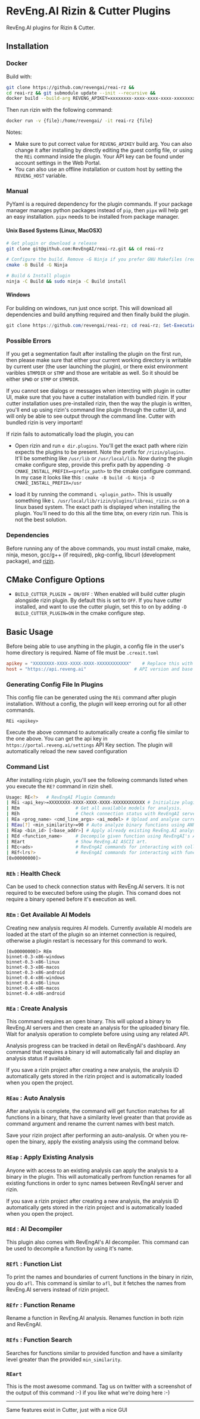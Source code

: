 # RevEng.AI Rizin & Cutter Plugins

RevEng.AI plugins for Rizin & Cutter.

## Installation

### Docker

Build with:

```bash
git clone https://github.com/revengai/reai-rz &&
cd reai-rz && git submodule update --init --recursive &&
docker build --build-arg REVENG_APIKEY=xxxxxxxx-xxxx-xxxx-xxxx-xxxxxxxxxxxx -t reai-rz .
```

Then run rizin with the following command:
```bash
docker run -v {file}:/home/revengai/ -it reai-rz {file}
```

Notes:

- Make sure to put correct value for `REVENG_APIKEY` build arg. You can also change it after installing by
  directly editing the guest config file, or using the `REi` command inside the plugin. Your API key can be found under account settings in the Web Portal.
- You can also use an offline installation or custom host by setting the `REVENG_HOST` variable. 

### Manual

PyYaml is a required dependency for the plugin commands. If your package manager manages
python packages instead of `pip`, then `pipx` will help get an easy installation.
`pipx` needs to be installed from package manager.

#### Unix Based Systems (Linux, MacOSX)

```sh
# Get plugin or download a release
git clone git@github.com:RevEngAI/reai-rz.git && cd reai-rz

# Configure the build. Remove -G Ninja if you prefer GNU Makefiles (requires make)
cmake -B Build -G Ninja

# Build & Install plugin
ninja -C Build && sudo ninja -C Build install
```

#### Windows

For building on windows, run just once script. This will download all dependencies and build anything required and then finally build the plugin.

```powershell
git clone https://github.com/revengai/reai-rz; cd reai-rz; Set-ExecutionPolicy Bypass -Scope Process -Force; iex .\BuildOnWindows.ps1
```

### Possible Errors

If you get a segmentation fault after installing the plugin on the first run,
then please make sure that either your current working directory is writable
by current user (the user launching the plugin), or there exist environment
varibles `$TMPDIR` or `$TMP` and those are writable as well.
So it should be either `$PWD` or `$TMP` or `$TMPDIR`.

If you cannot see dialogs or messages when intercting with plugin in cutter UI,
make sure that you have a cutter installation with bundled rizin. If your cutter
installation uses pre-installed rizin, then the way the plugin is written, you'll
end up using rizin's command line plugin through the cutter UI, and will only be
able to see output through the command line. Cutter with bundled rizin is very
important!

If rizin fails to automatically load the plugin, you can

- Open rizin and run `e dir.plugins`. You'll get the exact path where
  rizin expects the plugins to be present. Note the prefix for `/rizin/plugins`.
  It'll be something like `/usr/lib` or `/usr/local/lib`. Now during the plugin
  cmake configure step, provide this prefix path by appending `-D CMAKE_INSTALL_PREFIX=<prefix_path>`
  to the cmake configure command. In my case it looks like this : `cmake -B build -G Ninja -D CMAKE_INSTALL_PREFIX=/usr`

- load it by running the command `L <plugin_path>`. This is usually something like
  `L /usr/local/lib/rizin/plugins/libreai_rizin.so` on a linux based system.
  The exact path is displayed when installing the plugin. You'll need to do this
  all the time btw, on every rizin run. This is not the best solution.

### Dependencies

Before running any of the above commands, you must install cmake, make, ninja, meson, gcc/g++ (if required), pkg-config, libcurl (development package), and [rizin](https://github.com/rizinorg/rizin?tab=readme-ov-file#how-to-build).

## CMake Configure Options

- `BUILD_CUTTER_PLUGIN = ON/OFF` : When enabled will build cutter plugin alongside rizin plugin. By default
  this is set to `OFF`. If you have cutter installed, and want to use the cutter plugin, set this to on
  by adding `-D BUILD_CUTTER_PLUGIN=ON` in the cmake configure step.

## Basic Usage

Before being able to use anything in the plugin, a config file in the user's home
directory is required. Name of file must be `.creait.toml`

```toml
apikey = "XXXXXXXX-XXXX-XXXX-XXXX-XXXXXXXXXXXX"    # Replace this with your own API key
host = "https://api.reveng.ai"                  # API version and base endpoint
```

### Generating Config File In Plugins

This config file can be generated using the `REi` command after plugin installation.
Without a config, the plugin will keep erroring out for all other commands.

`REi <apikey>`

Execute the above command to automatically create a config file similar to the one above.
You can get the api key in `https://portal.reveng.ai/settings` API Key section. The plugin
will automatically reload the new saved configuration

### Command List

After installing rizin plugin, you'll see the following commands listed when you execute the
`RE?` command in rizin shell.

```sh
Usage: RE<?>   # RevEngAI Plugin Commands
| REi <api_key>=XXXXXXXX-XXXX-XXXX-XXXX-XXXXXXXXXXXX # Initialize plugin config.
| REm                     # Get all available models for analysis.
| REh                     # Check connection status with RevEngAI servers.
| REa <prog_name> <cmd_line_args> <ai_model> # Upload and analyse currently loaded binary
| REau[?] <min_similarity>=90 # Auto analyze binary functions using ANN and perform batch rename.
| REap <bin_id> [<base_addr>] # Apply already existing RevEng.AI analysis to this binary.
| REd <function_name>     # Decompile given function using RevEngAI's AI Decompiler
| REart                   # Show RevEng.AI ASCII art.
| REc<ads>                # RevEngAI commands for interacting with collections
| REf<lrs?>               # RevEngAI commands for interacting with functions
[0x00000000]>
```

### `REh` : Health Check

Can be used to check connection status with RevEng.AI servers. It is not required to be executed
before using the plugin. This comand does not require a binary opened before it's execution as well.

### `REm` : Get Available AI Models

Creating new analysis requires AI models. Currently available AI models are loaded at the start of the
plugin so an internet connection is required, otherwise a plugin restart is necessary for this command to work.

```
[0x00000000]> REm
binnet-0.3-x86-windows
binnet-0.3-x86-linux
binnet-0.3-x86-macos
binnet-0.3-x86-android
binnet-0.4-x86-windows
binnet-0.4-x86-linux
binnet-0.4-x86-macos
binnet-0.4-x86-android
```

### `REa` : Create Analysis

This command requires an open binary. This will upload a binary to RevEng.AI servers and then
create an analysis for the uploaded binary file. Wait for analysis operation to complete before
using using any related API.

Analysis progress can be tracked in detail on RevEngAI's dashboard. Any command that requires
a binary id will automatically fail and display an analysis status if available.

If you save a rizin project after creating a new analysis, the analysis ID automatically gets
stored in the rizin project and is automatically loaded when you open the project.

### `REau` : Auto Analysis

After analysis is complete, the command will get function matches for all functions in a binary,
that have a similarity level greater than that provide as command argument and rename the current names
with best match.

Save your rizin project after performing an auto-analysis. Or when you re-open the binary, apply
the existing analysis using the command below.

### `REap` : Apply Existing Analysis

Anyone with access to an existing analysis can apply the analysis to a binary in the plugin.
This will automatically perfrom function renames for all existing functions in order to
sync names between RevEngAI server and rizin.

If you save a rizin project after creating a new analysis, the analysis ID automatically gets
stored in the rizin project and is automatically loaded when you open the project.

### `REd` : AI Decompiler

This plugin also comes with RevEngAI's AI decompiler. This command can be used to decompile
a function by using it's name.

### `REfl` : Function List

To print the names and boundaries of current functions in the binary in rizin, you do `afl`.
This command is similar to `afl`, but it fetches the names from RevEng.AI servers instead of
rizin project.

### `REfr` : Function Rename

Rename a function in RevEng.AI analysis. Renames function in both rizin and RevEngAI.

### `REfs` : Function Search

Searches for functions similar to provided function and have a similarity level greater than
the provided `min_similarity`.

### `REart`

This is the most awesome command. Tag us on twitter with a screenshot of the output of this command :-)
if you like what we're doing here :-)

---

Same features exist in Cutter, just with a nice GUI
